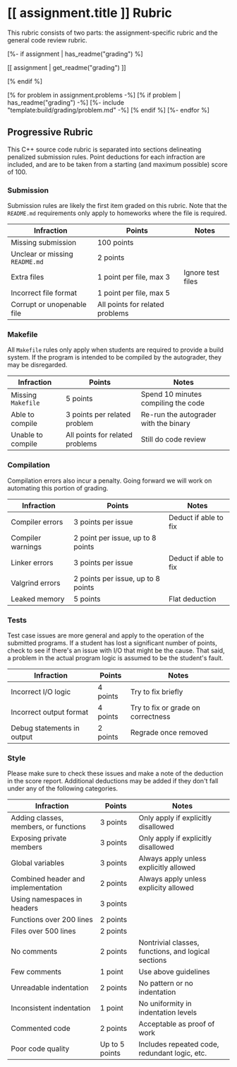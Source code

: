 # [[ assignment.title ]] Rubric

This rubric consists of two parts: the assignment-specific rubric and the general code review rubric.

[%- if assignment | has_readme("grading") %]

[[ assignment | get_readme("grading") ]]

[% endif %]

[% for problem in assignment.problems -%]
[% if problem | has_readme("grading") -%]
[%- include "template:build/grading/problem.md" -%]
[% endif %]
[%- endfor %]

## Progressive Rubric

This C++ source code rubric is separated into sections delineating penalized submission rules.
Point deductions for each infraction are included, and are to be taken from a starting (and maximum possible) score of 100.

### Submission

Submission rules are likely the first item graded on this rubric.
Note that the `README.md` requirements only apply to homeworks where the file is required.

| Infraction | Points | Notes |
|---|---|---|
| Missing submission | 100 points | |
| Unclear or missing `README.md` | 2 points | |
| Extra files | 1 point per file, max 3 | Ignore test files |
| Incorrect file format | 1 point per file, max 5 | |
| Corrupt or unopenable file | All points for related problems | |

### Makefile

All `Makefile` rules only apply when students are required to provide a build system.
If the program is intended to be compiled by the autograder, they may be disregarded.

| Infraction | Points | Notes |
|---|---|---|
| Missing `Makefile` | 5 points | Spend 10 minutes compiling the code |
| Able to compile | 3 points per related problem | Re-run the autograder with the binary |
| Unable to compile | All points for related problems | Still do code review |

### Compilation

Compilation errors also incur a penalty.
Going forward we will work on automating this portion of grading.

| Infraction | Points | Notes |
|---|---|---|
| Compiler errors | 3 points per issue | Deduct if able to fix |
| Compiler warnings | 2 point per issue, up to 8 points | |
| Linker errors | 3 points per issue | Deduct if able to fix |
| Valgrind errors | 2 points per issue, up to 8 points | |
| Leaked memory | 5 points | Flat deduction |

### Tests

Test case issues are more general and apply to the operation of the submitted programs.
If a student has lost a significant number of points, check to see if there's an issue with I/O that might be the cause.
That said, a problem in the actual program logic is assumed to be the student's fault.

| Infraction | Points | Notes |
|---|---|---|
| Incorrect I/O logic | 4 points | Try to fix briefly |
| Incorrect output format | 4 points | Try to fix or grade on correctness |
| Debug statements in output | 2 points | Regrade once removed |

### Style

Please make sure to check these issues and make a note of the deduction in the score report.
Additional deductions may be added if they don't fall under any of the following categories.

| Infraction | Points | Notes |
|---|---|---|
| Adding classes, members, or functions | 3 points | Only apply if explicitly disallowed |
| Exposing private members | 3 points | Only apply if explicitly disallowed |
| Global variables | 3 points | Always apply unless explicitly allowed |
| Combined header and implementation | 2 points | Always apply unless explicity allowed |
| Using namespaces in headers | 3 points | |
| Functions over 200 lines | 2 points | |
| Files over 500 lines | 2 points | |
| No comments | 2 points | Nontrivial classes, functions, and logical sections |
| Few comments | 1 point | Use above guidelines |
| Unreadable indentation | 2 points | No pattern or no indentation |
| Inconsistent indentation | 1 point | No uniformity in indentation levels |
| Commented code | 2 points | Acceptable as proof of work |
| Poor code quality | Up to 5 points | Includes repeated code, redundant logic, etc. |
